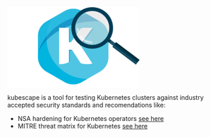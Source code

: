 <img src="docs/kubescape.png" width="300" alt="logo" align="center">

kubescape is a tool for testing Kubernetes clusters against industry accepted security standards and recomendations like:
* NSA hardening for Kubernetes operators [see here](https://media.defense.gov/2021/Aug/03/2002820425/-1/-1/1/CTR_KUBERNETES%20HARDENING%20GUIDANCE.PDF)
* MITRE threat matrix for Kubernetes [see here](https://www.microsoft.com/security/blog/2020/04/02/attack-matrix-kubernetes/)

